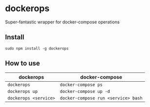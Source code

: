 # dockerops
Super-fantastic wrapper for docker-compose operations

## Install
```
sudo npm install -g dockerops
```

## How to use

|  dockerops              |  docker-compose                     |
|-------------------------|-------------------------------------|
| `dockerops`             | `docker-compose ps`                 |
| `dockerops up`          | `docker-compose up -d`              |
| `dockerops <service>`   | `docker-compose run <service> bash` |


